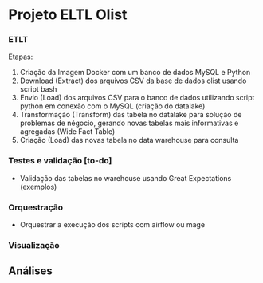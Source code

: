 # Projeto ELTL Olist

### ETLT
Etapas:
1. Criação da Imagem Docker com um banco de dados MySQL e Python
2. Download (Extract) dos arquivos CSV da base de dados olist usando script bash
3. Envio (Load) dos arquivos CSV para o banco de dados utilizando script python em conexão com o MySQL (criação do datalake)
4. Transformação (Transform) das tabela no datalake para solução de problemas de négocio, gerando novas tabelas mais informativas e agregadas (Wide Fact Table)
5. Criação (Load) das novas tabela no data warehouse para consulta

### Testes e validação [to-do]
- Validação das tabelas no warehouse usando Great Expectations (exemplos)

### Orquestração
- Orquestrar a execução dos scripts com airflow ou mage

### Visualização 

## Análises 
